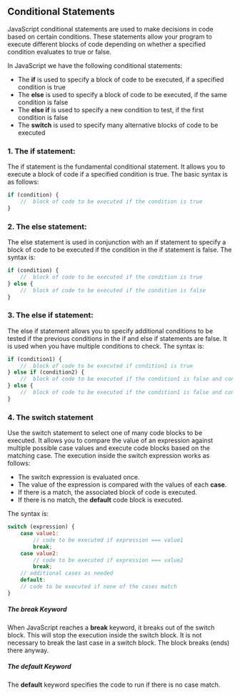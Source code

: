 ## Conditional Statements

JavaScript conditional statements are used to make decisions in code based on certain conditions. These statements allow your program to execute different blocks of code depending on whether a specified condition evaluates to true or false.

In JavaScript we have the following conditional statements:

-   The **if** is used to specify a block of code to be executed, if a specified condition is true
-   The **else** is used to specify a block of code to be executed, if the same condition is false
-   The **else if** is used to specify a new condition to test, if the first condition is false
-   The **switch** is used to specify many alternative blocks of code to be executed

### 1. The **if** statement:

The if statement is the fundamental conditional statement. It allows you to execute a block of code if a specified condition is true. The basic syntax is as follows:

```js
if (condition) {
    //  block of code to be executed if the condition is true
}
```

### 2. The **else** statement:

The else statement is used in conjunction with an if statement to specify a block of code to be executed if the condition in the if statement is false. The syntax is:

```js
if (condition) {
    //  block of code to be executed if the condition is true
} else {
    //  block of code to be executed if the condition is false
}
```

### 3. The **else if** statement:

The else if statement allows you to specify additional conditions to be tested if the previous conditions in the if and else if statements are false. It is used when you have multiple conditions to check. The syntax is:

```js
if (condition1) {
    //  block of code to be executed if condition1 is true
} else if (condition2) {
    //  block of code to be executed if the condition1 is false and condition2 is true
} else {
    //  block of code to be executed if the condition1 is false and condition2 is false
}
```

### 4. The **switch** statement

Use the switch statement to select one of many code blocks to be executed. It allows you to compare the value of an expression against multiple possible case values and execute code blocks based on the matching case. The execution inside the switch expression works as follows:

-   The switch expression is evaluated once.
-   The value of the expression is compared with the values of each **case**.
-   If there is a match, the associated block of code is executed.
-   If there is no match, the **default** code block is executed.

The syntax is:

```js
switch (expression) {
    case value1:
        // code to be executed if expression === value1
        break;
    case value2:
        // code to be executed if expression === value2
        break;
    // additional cases as needed
    default:
    // code to be executed if none of the cases match
}
```

##### The **break** Keyword

When JavaScript reaches a **break** keyword, it breaks out of the switch block. This will stop the execution inside the switch block. It is not necessary to break the last case in a switch block. The block breaks (ends) there anyway.

##### The **default** Keyword

The **default** keyword specifies the code to run if there is no case match.

